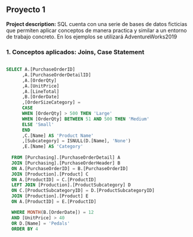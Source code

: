 ## Proyecto 1
**Project description:** SQL cuenta con una serie de bases de datos ficticias que permiten aplicar conceptos de manera practica y similar a un entorno de trabajo concreto. En los ejemplos se utilizará AdventureWorks2019
### 1. Conceptos aplicados: Joins, Case Statement


```sql

SELECT A.[PurchaseOrderID]
      ,A.[PurchaseOrderDetailID]
      ,A.[OrderQty]
      ,A.[UnitPrice]
      ,A.[LineTotal]
      ,B.[OrderDate]
      ,[OrderSizeCategory] = 
	  CASE
	  WHEN [OrderQty] > 500 THEN 'Large'
	  WHEN [OrderQty] BETWEEN 51 AND 500 THEN 'Medium'
	  ELSE 'Small'
	  END
      ,C.[Name] AS 'Product Name'
      ,[Subcategory] = ISNULL(D.[Name], 'None')
      ,E.[Name] AS 'Category'
	  	  	        
  FROM [Purchasing].[PurchaseOrderDetail] A
  JOIN [Purchasing].[PurchaseOrderHeader] B
  ON A.[PurchaseOrderID] = B.[PurchaseOrderID]
  JOIN [Production].[Product] C
  ON A.[ProductID] = C.[ProductID]
  LEFT JOIN [Production].[ProductSubcategory] D 
  ON C.[ProductSubcategoryID] = D.[ProductSubcategoryID]
  JOIN [Production].[Product] E
  ON A.[ProductID] = E.[ProductID]

  WHERE MONTH(B.[OrderDate]) = 12
  AND [UnitPrice] > 40
  OR D.[Name] = 'Pedals'
  ORDER BY 4

```

